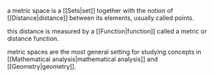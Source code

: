 a metric space is a [[Sets|set]] together with the notion of [[Distance|distance]] between its elements, usually called points.

this distance is measured by a [[Function|function]] called a metric or distance function. 

metric spaces are the most general setting for studying concepts in [[Mathematical analysis|mathematical analysis]] and [[Geometry|geometry]].

